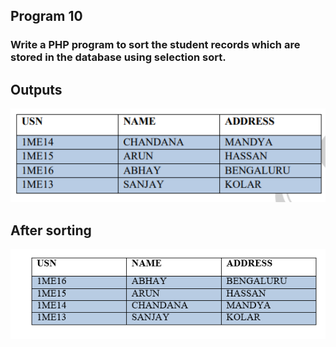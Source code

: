 ## Program 10

### 	Write a PHP program to sort the student records which are stored in the database using selection sort.

## Outputs

![](../images/pg10.1.PNG)

## After sorting

![](../images/pg10.2.PNG)
